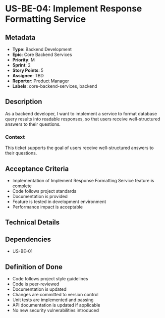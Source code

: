 # US-BE-04: Implement Response Formatting Service

## Metadata
- **Type**: Backend Development
- **Epic**: Core Backend Services
- **Priority**: M
- **Sprint**: 2
- **Story Points**: 5
- **Assignee**: TBD
- **Reporter**: Product Manager
- **Labels**: core-backend-services, backend

## Description
As a backend developer, I want to implement a service to format database query results into readable responses, so that users receive well-structured answers to their questions.

### Context
This ticket supports the goal of users receive well-structured answers to their questions.

## Acceptance Criteria
- Implementation of Implement Response Formatting Service feature is complete
- Code follows project standards
- Documentation is provided
- Feature is tested in development environment
- Performance impact is acceptable

## Technical Details

## Dependencies
- US-BE-01

## Definition of Done
- Code follows project style guidelines
- Code is peer-reviewed
- Documentation is updated
- Changes are committed to version control
- Unit tests are implemented and passing
- API documentation is updated if applicable
- No new security vulnerabilities introduced
